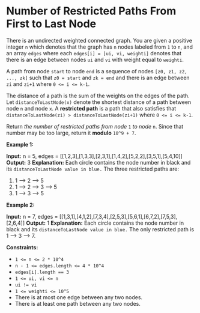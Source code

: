 # Number of Restricted Paths From First to Last Node

There is an undirected weighted connected graph. You are given a positive integer `n` which denotes that the graph has `n` nodes labeled from `1` to `n`, and an array `edges` where each `edges[i] = [ui, vi, weighti]` denotes that there is an edge between nodes `ui` and `vi` with weight equal to `weighti`.

A path from node `start` to node `end` is a sequence of nodes `[z0, z1, z2, ..., zk]` such that `z0 = start` and `zk = end` and there is an edge between `zi` and `zi+1` where `0 <= i <= k-1`.

The distance of a path is the sum of the weights on the edges of the path. Let `distanceToLastNode(x)` denote the shortest distance of a path between node `n` and node `x`. A **restricted path** is a path that also satisfies that `distanceToLastNode(zi) > distanceToLastNode(zi+1)` where `0 <= i <= k-1`.

Return _the number of restricted paths from node_ `1` _to node_ `n`. Since that number may be too large, return it **modulo** `10^9 + 7`.

**Example 1:**

**Input:** n = 5, edges = \[\[1,2,3\],\[1,3,3\],\[2,3,1\],\[1,4,2\],\[5,2,2\],\[3,5,1\],\[5,4,10\]\]
**Output:** 3
**Explanation:** Each circle contains the node number in black and its `distanceToLastNode value in blue.` The three restricted paths are:

1) 1 --> 2 --> 5
2) 1 --> 2 --> 3 --> 5
3) 1 --> 3 --> 5

**Example 2:**

**Input:** n = 7, edges = \[\[1,3,1\],\[4,1,2\],\[7,3,4\],\[2,5,3\],\[5,6,1\],\[6,7,2\],\[7,5,3\],\[2,6,4\]\]
**Output:** 1
**Explanation:** Each circle contains the node number in black and its `distanceToLastNode value in blue.` The only restricted path is 1 --> 3 --> 7.

**Constraints:**

* `1 <= n <= 2 * 10^4`
* `n - 1 <= edges.length <= 4 * 10^4`
* `edges[i].length == 3`
* `1 <= ui, vi <= n`
* `ui != vi`
* `1 <= weighti <= 10^5`
* There is at most one edge between any two nodes.
* There is at least one path between any two nodes.
